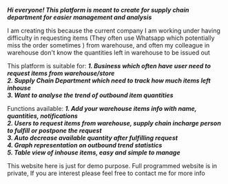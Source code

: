 ***Hi everyone! This platform is meant to create for supply chain department for easier management and analysis***

I am creating this because the current company I am working under having difficulty in requesting items (They often use Whatsapp which potentially miss the order sometimes ) from warehouse, and often my colleague in warehouse don't know the quantities left in warehouse to be issued out

This platform is suitable for: 
***1. Business which often have user need to request items from warehouse/store*** <br />
***2. Supply Chain Department which need to track how much items left inhouse*** <br />
***3. Want to analyse the trend of outbound item quantities*** <br />

Functions available:
***1. Add your warehouse items info with name, quantities, notifications*** <br />
***2. Users to request items from warehouse, supply chain incharge person to fulfill or postpone the request*** <br />
***3. Auto decrease available quantity after fulfilling request*** <br />
***4. Graph representation on outbound trend statistics*** <br />
***5. Table view of inhouse items, easy and simple to manage*** <br />


This website here is just for demo purpose. Full programmed website is in private, If you are interest please feel free to contact me for more info